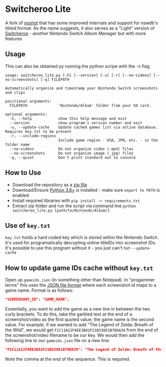 # Switcheroo Lite

A fork of [nxshot](https://github.com/s1cp/nxshot) that has some improved internals and support for nswdb's titleid format.
As the name suggests, it also serves as a "Light" version of [Switcheroo](https://github.com/Tyler-A/Switcheroo) - another Nintendo Switch Album Manager but with more features

## Usage

This can also be obtained py running the python scripe with the `-h` flag

```text
usage: switcheroo_lite.py [-h] [--version] [-u] [-r] [--no-videos] [--no-screenshots] [-q] FILEPATH

Automatically organize and timestamp your Nintendo Switch screenshots and clips

positional arguments:
  FILEPATH              'Nintendo/Album' folder from your SD card.

optional arguments:
  -h, --help            show this help message and exit
  --version             show program's version number and exit
  -u, --update-cache    Update cached games list via online database. Requires key.txt to be present
  -r, --include-regions
                        Include game region - USA, JPN, etc. - in the folder name
  --no-videos           Do not organize video (.mp4) files
  --no-screenshots      Do not organize image (.jpg) files
  -q, --quiet           Don't print standard out to console
  ```

## How to Use

- Download the repository as a [zip file](https://github.com/dmynerd78/switcheroo-lite/archive/master.zip)
- Download/Ensure [Python 3.6+](https://www.python.org/downloads/) is installed - make sure `export to PATH` is enabled
- Install required libraries with `pip install -r requirements.txt`
- Extract zip folder and run the script via command line `python switcheroo_lite.py [path/to/Nintendo/Album/]`

## Use of `key.txt`

`key.txt` holds a hard coded key which is stored within the Nintendo Switch. It's used for programatically decrypting online titleIDs into screenshot IDs. It's possible to use this program without it - you just can't run `--update-cache`

## How to update game IDs cache without `key.txt`

Open up `gameids.json` (in something other than Notepad). In "progammer terms" this uses the [JSON file format](https://www.w3schools.com/whatis/whatis_json.asp) where each screenshot id maps to a game name. Format is as follows:

```json
"SCREENSHOT_ID": "GAME_NAME",
```

Essentially, you want to add the game as a new line in between the two curly brackets. To do this, take the garbled text at the end of a screenshot/video as the first quoted value; the game name is the second value. For example, if we wanted to add "The Legend of Zelda: Breath of the Wild", we would get `F1C11A22FAEE3B82F21B330E1B786A39` from the end of the screenshot/video filename to be our key. We would then add the following line to our `gameids.json` file on a new line:

```json
"F1C11A22FAEE3B82F21B330E1B786A39": "The Legend of Zelda: Breath of the Wild",
```

Note the comma at the end of the sequence. This is required.
